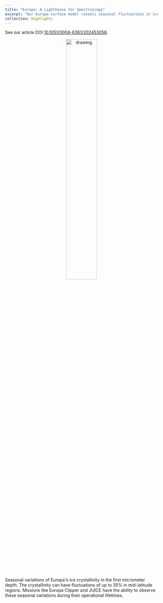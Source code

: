 ```yaml
---
title: "Europa: A Lighthouse for Spectroscopy"
excerpt: "Our Europa surface model reveals seasonal fluctuations in ice crystallinity!"
collection: Highlights
---
```


See our article DOI [10.1051/0004-6361/202453058](https://doi.org/10.1016/j.icarus.2025.116700).


<p align="center">
<img src="/images/blinking_crystal.gif" alt="drawing" width="45%" class="center"/>
<figcaption> Seasonal variations of Europa's ice crystallinity in the first micrometer depth. The crystallinity can have
fluctuations of up to 35% in mid-latitude regions. Missions like Europa Clipper and JUICE have the ability to
observe these seasonal variations during their operational lifetimes.
 </figcaption>
</p>

